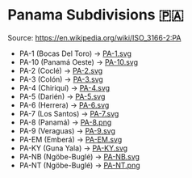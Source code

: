 # Panama Subdivisions 🇵🇦

Source: https://en.wikipedia.org/wiki/ISO_3166-2:PA

* PA-1 (Bocas Del Toro) -> [PA-1.svg](https://github.com/amckenna41/iso3166-flag-icons/blob/main/iso3166-2-icons/PA/PA-1.svg)
* PA-10 (Panamá Oeste) -> [PA-10.svg](https://github.com/amckenna41/iso3166-flag-icons/blob/main/iso3166-2-icons/PA/PA-10.svg)
* PA-2 (Coclé) -> [PA-2.svg](https://github.com/amckenna41/iso3166-flag-icons/blob/main/iso3166-2-icons/PA/PA-2.svg)
* PA-3 (Colón) -> [PA-3.svg](https://github.com/amckenna41/iso3166-flag-icons/blob/main/iso3166-2-icons/PA/PA-3.svg)
* PA-4 (Chiriquí) -> [PA-4.svg](https://github.com/amckenna41/iso3166-flag-icons/blob/main/iso3166-2-icons/PA/PA-4.svg)
* PA-5 (Darién) -> [PA-5.svg](https://github.com/amckenna41/iso3166-flag-icons/blob/main/iso3166-2-icons/PA/PA-5.svg)
* PA-6 (Herrera) -> [PA-6.svg](https://github.com/amckenna41/iso3166-flag-icons/blob/main/iso3166-2-icons/PA/PA-6.svg)
* PA-7 (Los Santos) -> [PA-7.svg](https://github.com/amckenna41/iso3166-flag-icons/blob/main/iso3166-2-icons/PA/PA-7.svg)
* PA-8 (Panamá) -> [PA-8.png](https://github.com/amckenna41/iso3166-flag-icons/blob/main/iso3166-2-icons/PA/PA-8.png)
* PA-9 (Veraguas) -> [PA-9.svg](https://github.com/amckenna41/iso3166-flag-icons/blob/main/iso3166-2-icons/PA/PA-9.svg)
* PA-EM (Emberá) -> [PA-EM.svg](https://github.com/amckenna41/iso3166-flag-icons/blob/main/iso3166-2-icons/PA/PA-EM.svg)
* PA-KY (Guna Yala) -> [PA-KY.svg](https://github.com/amckenna41/iso3166-flag-icons/blob/main/iso3166-2-icons/PA/PA-KY.svg)
* PA-NB (Ngöbe-Buglé) -> [PA-NB.svg](https://github.com/amckenna41/iso3166-flag-icons/blob/main/iso3166-2-icons/PA/PA-NB.svg)
* PA-NT (Ngöbe-Buglé) -> [PA-NT.png](https://github.com/amckenna41/iso3166-flag-icons/blob/main/iso3166-2-icons/PA/PA-NT.png)
